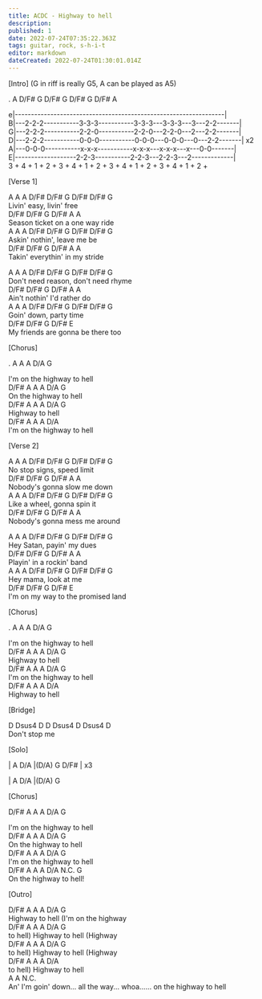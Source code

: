 ```yaml
---
title: ACDC - Highway to hell
description: 
published: 1
date: 2022-07-24T07:35:22.363Z
tags: guitar, rock, s-h-i-t
editor: markdown
dateCreated: 2022-07-24T01:30:01.014Z
---
```


\[Intro\] (G in riff is really G5, A can be played as A5)

.     A              D/F# G          D/F# G  D/F# G  D/F# A

e|-----------------------------------------------------------------|  
B|---2-2-2-----------3-3-3-----------3-3-3---3-3-3---3---2-2-------|  
G|---2-2-2-----------2-2-0-----------2-2-0---2-2-0---2---2-2-------|  
D|---2-2-2-----------0-0-0-----------0-0-0---0-0-0---0---2-2-------| x2  
A|---0-0-0-----------x-x-x-----------x-x-x---x-x-x---x---0-0-------|  
E|-------------------2-2-3-----------2-2-3---2-2-3---2-------------|  
3 + 4 + 1 + 2 + 3 + 4 + 1 + 2 + 3 + 4 + 1 + 2 + 3 + 4 + 1 + 2 +

\[Verse 1\]

A A A D/F# D/F# G D/F# D/F# G  
Livin' easy, livin' free  
D/F# D/F# G D/F# A A  
Season ticket on a one way ride  
A A A D/F# D/F# G D/F# D/F# G  
Askin' nothin', leave me be  
D/F# D/F# G D/F# A A  
Takin' everythin' in my stride

A A A D/F# D/F# G D/F# D/F# G  
Don't need reason, don't need rhyme  
D/F# D/F# G D/F# A A  
Ain't nothin' I'd rather do  
A A A D/F# D/F# G D/F# D/F# G  
Goin' down, party time  
D/F# D/F# G D/F# E  
My friends are gonna be there too

\[Chorus\]

.       A   A   A  D/A      G

I'm on the highway to hell  
D/F# A A A D/A G  
On the highway to hell  
D/F# A A A D/A G  
Highway to hell  
D/F# A A A D/A  
I'm on the highway to hell

\[Verse 2\]

A A A D/F# D/F# G D/F# D/F# G  
No stop signs, speed limit  
D/F# D/F# G D/F# A A  
Nobody's gonna slow me down  
A A A D/F# D/F# G D/F# D/F# G  
Like a wheel, gonna spin it  
D/F# D/F# G D/F# A A  
Nobody's gonna mess me around

A A A D/F# D/F# G D/F# D/F# G  
Hey Satan, payin' my dues  
D/F# D/F# G D/F# A A  
Playin' in a rockin' band  
A A A D/F# D/F# G D/F# D/F# G  
Hey mama, look at me  
D/F# D/F# G D/F# E  
I'm on my way to the promised land

\[Chorus\]

.      A   A   A  D/A      G

I'm on the highway to hell  
D/F# A A A D/A G  
Highway to hell  
D/F# A A A D/A G  
I'm on the highway to hell  
D/F# A A A D/A  
Highway to hell

\[Bridge\]

D Dsus4 D D Dsus4 D Dsus4 D  
Don't stop me

\[Solo\]

| A D/A |(D/A) G D/F# | x3

| A D/A |(D/A) G

\[Chorus\]

D/F#   A   A   A  D/A      G

I'm on the highway to hell  
D/F# A A A D/A G  
On the highway to hell  
D/F# A A A D/A G  
I'm on the highway to hell  
D/F# A A A D/A N.C. G  
On the highway to hell!

\[Outro\]

D/F# A A A D/A G  
Highway to hell (I'm on the highway  
D/F# A A A D/A G  
to hell) Highway to hell (Highway  
D/F# A A A D/A G  
to hell) Highway to hell (Highway  
D/F# A A A D/A  
to hell) Highway to hell  
A A N.C.  
An' I'm goin' down... all the way... whoa...... on the highway to hell